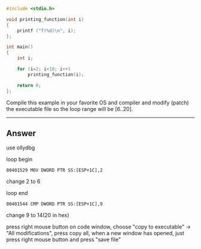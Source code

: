 ```c
#include <stdio.h>

void printing_function(int i)
{
	printf ("f(%d)\n", i);
};

int main()
{
	int i;

	for (i=2; i<10; i++)
		printing_function(i);

	return 0;
};
```

Compile this example in your favorite OS and compiler and modify (patch) the executable file so the loop range will be [6..20].

---

## Answer

use ollydbg

loop begin

`00401529 MOV DWORD PTR SS:[ESP+1C],2`

change 2 to 6

loop end

`00401544 CMP DWORD PTR SS:[ESP+1C],9`

change 9 to 14(20 in hex)

press right mouse button on code window, choose "copy to executable" -> "All modifications", press copy all, when a new window has opened, just press right mouse button and press "save file"